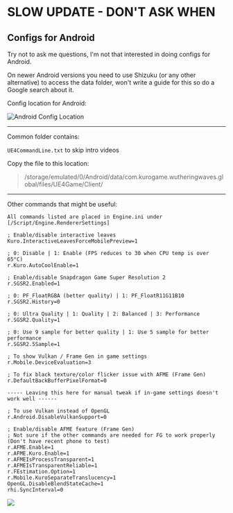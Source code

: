 # SLOW UPDATE - DON'T ASK WHEN

## Configs for Android

Try not to ask me questions, I'm not that interested in doing configs for Android.

On newer Android versions you need to use Shizuku (or any other alternative) to access the data folder, won't write a guide for this so do a Google search about it.

Config location for Android:

![Android Config Location](https://i.imgur.com/LquUnoX.png)

---

Common folder contains:

`` UE4CommandLine.txt `` to skip intro videos

Copy the file to this location:

> /storage/emulated/0/Android/data/com.kurogame.wutheringwaves.global/files/UE4Game/Client/

---

Other commands that might be useful:
```
All commands listed are placed in Engine.ini under [/Script/Engine.RendererSettings]

; Enable/disable interactive leaves
Kuro.InteractiveLeavesForceMobilePreview=1

; 0: Disable | 1: Enable (FPS reduces to 30 when CPU temp is over 65°C)
r.Kuro.AutoCoolEnable=1

; Enable/disable Snapdragon Game Super Resolution 2
r.SGSR2.Enabled=1

; 0: PF_FloatRGBA (better quality) | 1: PF_FloatR11G11B10
r.SGSR2.History=0

; 0: Ultra Quality | 1: Quality | 2: Balanced | 3: Performance
r.SGSR2.Quality=1

; 0: Use 9 sample for better quality | 1: Use 5 sample for better performance
r.SGSR2.5Sample=1

; To show Vulkan / Frame Gen in game settings
r.Mobile.DeviceEvaluation=3

; To fix black texture/color flicker issue with AFME (Frame Gen)
r.DefaultBackBufferPixelFormat=0

----- Leaving this here for manual tweak if in-game settings doesn't work well ------

; To use Vulkan instead of OpenGL
r.Android.DisableVulkanSupport=0

; Enable/disable AFME feature (Frame Gen)
; Not sure if the other commands are needed for FG to work properly (Don't have recent phone to test)
r.AFME.Enable=1
r.AFME.Kuro.Enable=1
r.AFMEIsProcessTransparent=1
r.AFMEIsTransparentReliable=1
r.FEstimation.Option=1
r.Mobile.KuroSeparateTranslucency=1
OpenGL.DisableBlendStateCache=1
rhi.SyncInterval=0
```

[<img src="https://i.imgur.com/fxmOE8N.png">](https://ko-fi.com/alteria/)